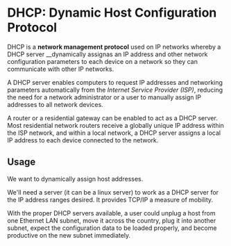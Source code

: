# DHCP: Dynamic Host Configuration Protocol

DHCP is a __network management protocol__ used on IP networks whereby a DHCP server __dynamically assignas an IP address and other network configuration parameters to each device on a network so they can communicate with other IP networks.

A DHCP server enables computers to request IP addresses and networking parameters automatically from the _Internet Service Provider (ISP)_, reducing the need for a network administrator or a user to manually assign IP addresses to all network devices.

A router or a residential gateway can be enabled to act as a DHCP server. Most residential network routers receive a globally unique IP address within the ISP network, and within a local network, a DHCP server assigns a local IP address to each device connected to the network.

## Usage

We want to dynamically assign host addresses.

We'll need a server (it can be a linux server) to work as a DHCP server for the IP address ranges desired. It provides TCP/IP a measure of mobility.

With the proper DHCP servers available, a user could unplug a host from one Ethernet LAN subnet, move it across the country, plug it into another subnet, expect the configuration data to be loaded properly, and become productive on the new subnet immediately.
